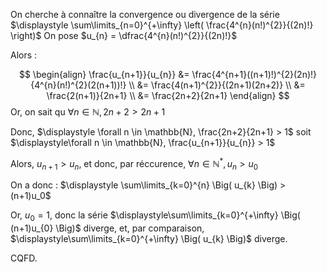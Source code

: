 On cherche à connaître la convergence ou divergence de la série $\displaystyle \sum\limits_{n=0}^{+\infty} \left( \frac{4^{n}(n!)^{2}}{(2n)!} \right)$
On pose $u_{n} = \dfrac{4^{n}(n!)^{2}}{(2n)!}$

Alors :

$$
\begin{align}
\frac{u_{n+1}}{u_{n}} &= \frac{4^{n+1}((n+1)!)^{2}(2n)!}{4^{n}(n!)^{2}(2(n+1))!} \\
&= \frac{4(n+1)^{2}}{(2n+1)(2n+2)} \\
&= \frac{2(n+1)}{2n+1} \\
&= \frac{2n+2}{2n+1}
\end{align}
$$
Or, on sait qu $\forall n \in \mathbb{N}, 2n+2 > 2n+1$

Donc, $\displaystyle \forall n \in \mathbb{N}, \frac{2n+2}{2n+1} > 1$ soit $\displaystyle\forall n \in \mathbb{N}, \frac{u_{n+1}}{u_{n}} > 1$

Alors, $u_{n+1} > u_{n}$, et donc, par réccurence, $\forall n \in \mathbb{N}^{*}, u_{n} > u_{0}$

On a donc : $\displaystyle \sum\limits_{k=0}^{n} \Big( u_{k} \Big) > (n+1)u_0$

Or, $u_0 = 1$, donc la série $\displaystyle\sum\limits_{k=0}^{+\infty} \Big( (n+1)u_{0} \Big)$  diverge, et, par comparaison, $\displaystyle\sum\limits_{k=0}^{+\infty} \Big( u_{k} \Big)$ diverge.

CQFD.
